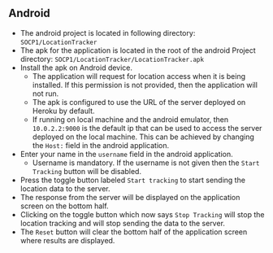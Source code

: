 ## Android
* The android project is located in following directory: `SOCP1/LocationTracker`
* The apk for the application is located in the root of the android Project directory: `SOCP1/LocationTracker/LocationTracker.apk`
* Install the apk on Android device.
  * The application will request for location access when it is being installed. If this permission is not provided, then the application will not run.
  * The apk is configured to use the URL of the server deployed on Heroku by default.
  * If running on local machine and the android emulator, then `10.0.2.2:9000` is the default ip that can be used to access the server deployed on the local machine. This can be achieved by changing the `Host:` field in the android application.
* Enter your name in the `username` field in the android application.
  * Username is mandatory. If the username is not given then the `Start Tracking` button will be disabled.
* Press the toggle button labeled `Start tracking` to start sending the location data to the server.
* The response from the server will be displayed on the application screen on the bottom half.
* Clicking on the toggle button which now says `Stop Tracking` will stop the location tracking and will stop sending the data to the server.
* The `Reset` button will clear the bottom half of the application screen where results are displayed.

